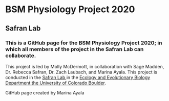 # BSM Physiology Project 2020
## Safran Lab 
### This is a GitHub page for the BSM Physiology Project 2020; in which all members of the project in the Safran Lab can collaborate. 

This project is led by Molly McDermott, in collaboration with Sage Madden, Dr. Rebecca Safran, Dr. Zach Laubach, and Marina Ayala. This project is conducted in the [Safran Lab](http://www.safran-lab.com/),in the [Ecology and Evolutionary Biology Department the University of Colorado Boulder](https://www.colorado.edu/ebio/). 






GitHub page created by Marina Ayala

